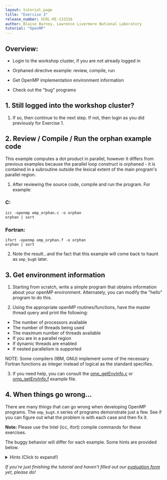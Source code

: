 ```yaml
---
layout: tutorial_page
title: "Exercise 3"
release_number: UCRL-MI-133316
author: Blaise Barney, Lawrence Livermore National Laboratory
tutorial: "OpenMP"
---
```


## Overview:

* Login to the workshop cluster, if you are not already logged in

* Orphaned directive example: review, compile, run

* Get OpenMP implementation environment information

* Check out the "bug" programs

## 1. Still logged into the workshop cluster?
1. If so, then continue to the next step. If not, then login as you did previously for Exercise 1.

## 2. Review / Compile / Run the orphan example code

This example computes a dot product in parallel, however it differs from previous examples because the parallel loop construct is orphaned - it is contained in a subroutine outside the lexical extent of the main program's parallel region.

1. After reviewing the source code, compile and run the program. For example:

### C:	
```
icc -openmp omp_orphan.c -o orphan 
orphan | sort
```
### Fortran:	
```
ifort -openmp omp_orphan.f -o orphan
orphan | sort
```

2. Note the result...and the fact that this example will come back to haunt as `omp_bug6` later.

## 3. Get environment information

1. Starting from scratch, write a simple program that obtains information about your openMP environment. Alternately, you can modify the "hello" program to do this.

2. Using the appropriate openMP routines/functions, have the master thread query and print the following:
  * The number of processors available
  * The number of threads being used
  * The maximum number of threads available
  * If you are in a parallel region
  * If dynamic threads are enabled
  * If nested parallelism is supported
  
  NOTE: Some compilers (IBM, GNU) implement some of the necessary Fortran functions as integer instead of logical as the standard specifies.

3. If you need help, you can consult the [omp_getEnvInfo.c](code_examples/C/omp_getEnvInfo.c) or [omp_getEnvInfo.f](code_examples/Fortran/omp_getEnvInfo.f) example file.

## 4. When things go wrong...

There are many things that can go wrong when developing OpenMP programs. The `omp_bugX.X` series of programs demonstrate just a few. See if you can figure out what the problem is with each case and then fix it.

**Note:** Please use the Intel (icc, ifort) compile commands for these exercises.

The buggy behavior will differ for each example. Some hints are provided below.

<details>
  <summary> Hints (Click to expand!)</summary>
	

</details>

*If you're just finishing the tutorial and haven't filled out our [evaluation form](https://hpc.llnl.gov/training/tutorials/evaluation-form) yet, please do!*


	
